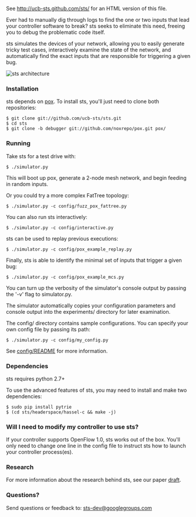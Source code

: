 See http://ucb-sts.github.com/sts/ for an HTML version of this file.

Ever had to manually dig through logs to find the one or two inputs that lead your controller software to break? sts seeks to eliminate this need, freeing you to debug the problematic code itself.

sts simulates the devices of your network, allowing you to easily generate tricky test cases, interactively examine the state of the network, and automatically find the exact inputs that are responsible for triggering a given bug.

![sts architecture](http://www.eecs.berkeley.edu/~rcs/research/sts_arch.jpg)

### Installation

sts depends on [pox](http://www.noxrepo.org/pox/about-pox/). To install sts, you'll just need to clone both repositories:

```
$ git clone git://github.com/ucb-sts/sts.git
$ cd sts
$ git clone -b debugger git://github.com/noxrepo/pox.git pox/
```

### Running

Take sts for a test drive with:

```
$ ./simulator.py
```

This will boot up pox, generate a 2-node mesh network, and begin feeding in random inputs.

Or you could try a more complex FatTree topology:

```
$ ./simulator.py -c config/fuzz_pox_fattree.py
```

You can also run sts interactively:

```
$ ./simulator.py -c config/interactive.py
```

sts can be used to replay previous executions:

```
$ ./simulator.py -c config/pox_example_replay.py
```

Finally, sts is able to identify the minimal set of inputs that trigger a given bug:

```
$ ./simulator.py -c config/pox_example_mcs.py
```

You can turn up the verbosity of the simulator's console output by passing the '-v' flag to simulator.py.

The simulator automatically copies your configuration parameters and console output into the experiments/ directory for later examination.

The config/ directory contains sample configurations. You can specify your own config file by passing its path:

```
$ ./simulator.py -c config/my_config.py
```

See [config/README](https://github.com/ucb-sts/sts/blob/master/config/README) for more information.

### Dependencies

sts requires python 2.7+

To use the advanced features of sts, you may need to install and make two dependencies:
```
$ sudo pip install pytrie
$ (cd sts/headerspace/hassel-c && make -j)
```

### Will I need to modify my controller to use sts?

If your controller supports OpenFlow 1.0, sts works out of the box. You'll only need to change one line in the config file to instruct sts how to launch your controller process(es).

### Research

For more information about the research behind sts, see our paper [draft](http://www.eecs.berkeley.edu/~rcs/research/sts.pdf).

### Questions?

Send questions or feedback to: sts-dev@googlegroups.com
